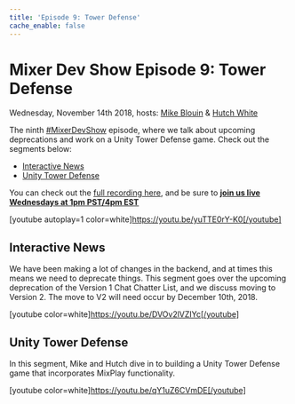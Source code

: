 ```yaml
---
title: 'Episode 9: Tower Defense'
cache_enable: false
---
```


# Mixer Dev Show Episode 9: Tower Defense
Wednesday, November 14th 2018, hosts: [Mike Blouin](https://twitter.com/MichaelBlouin) & [Hutch White](https://twitter.com/AechDub)

The ninth [#MixerDevShow](https://twitter.com/hashtag/MixerDevShow) episode, where we talk about upcoming deprecations and work on a Unity Tower Defense game. Check out the segments below:

- [Interactive News](https://youtu.be/DVOv2lVZIYc)
- [Unity Tower Defense](https://youtu.be/qY1uZ6CVmDE)

You can check out the [full recording here](https://youtu.be/yuTTE0rY-K0), and be sure to [**join us live Wednesdays at 1pm PST/4pm EST**](https://mixer.com/MixerDevShow)

[youtube autoplay=1 color=white]https://youtu.be/yuTTE0rY-K0[/youtube]

## Interactive News
We have been making a lot of changes in the backend, and at times this means we need to deprecate things. This segment goes over the upcoming deprecation of the Version 1 Chat Chatter List, and we discuss moving to Version 2. The move to V2 will need occur by December 10th, 2018.

[youtube color=white]https://youtu.be/DVOv2lVZIYc[/youtube]

## Unity Tower Defense
In this segment, Mike and Hutch dive in to building a Unity Tower Defense game that incorporates MixPlay functionality.

[youtube color=white]https://youtu.be/qY1uZ6CVmDE[/youtube]
